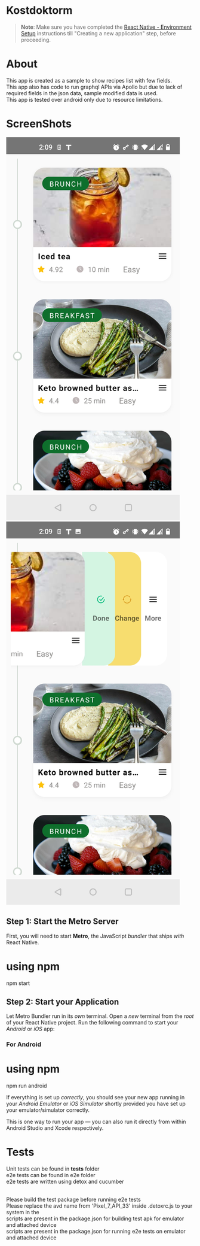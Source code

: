 # Kostdoktorm

> **Note**: Make sure you have completed the [React Native - Environment Setup](https://reactnative.dev/docs/environment-setup) instructions till "Creating a new application" step, before proceeding.

# About

This app is created as a sample to show recipes list with few fields.<br>
This app also has code to run graphql APIs via Apollo but due to lack of required fields in the json data, sample modified data is used.<br>
This app is tested over android only due to resource limitations.<br>

# ScreenShots

![Cards List](screenshots/ss2.jpg)![Swiped Card](screenshots/ss1.jpg)

## Step 1: Start the Metro Server

First, you will need to start **Metro**, the JavaScript _bundler_ that ships _with_ React Native.

# using npm

npm start

## Step 2: Start your Application

Let Metro Bundler run in its _own_ terminal. Open a _new_ terminal from the _root_ of your React Native project. Run the following command to start your _Android_ or _iOS_ app:

### For Android

# using npm

npm run android

If everything is set up _correctly_, you should see your new app running in your _Android Emulator_ or _iOS Simulator_ shortly provided you have set up your emulator/simulator correctly.

This is one way to run your app — you can also run it directly from within Android Studio and Xcode respectively.

# Tests

Unit tests can be found in **tests** folder<br>
e2e tests can be found in e2e folder<br>
e2e tests are written using detox and cucumber<br><br>

Please build the test package before running e2e tests<br>
Please replace the avd name from 'Pixel_7_API_33' inside .detoxrc.js to your system in the<br>
scripts are present in the package.json for building test apk for emulator and attached device<br>
scripts are present in the package.json for running e2e tests on emulator and attached device<br>
